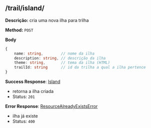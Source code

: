 ## /trail/island/

**Descrição:** cria uma nova ilha para trilha

**Method:** `POST`

**Body**

```typescript
{
    name: string,        // nome da ilha
    description: string, // descrição da ilha
    theme: string,       // tema da ilha (HTML)
    trailId: string      // id da trilha a qual a ilha pertence
}
```

**Success Response**: [Island](../../../../src/domain/trilhas/@entities/island.ts)
- retorna a ilha criada
- Status: `201`

**Error Response**: [ResourceAlreadyExistsError](../../../../src/core/errors/resource-already-exists-error.ts)
- ilha já existe
- Status: `400`